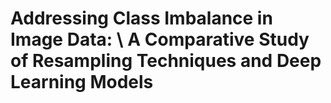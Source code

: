 # Addressing Class Imbalance in Image Data: \\ A Comparative Study of Resampling Techniques and Deep Learning Models
